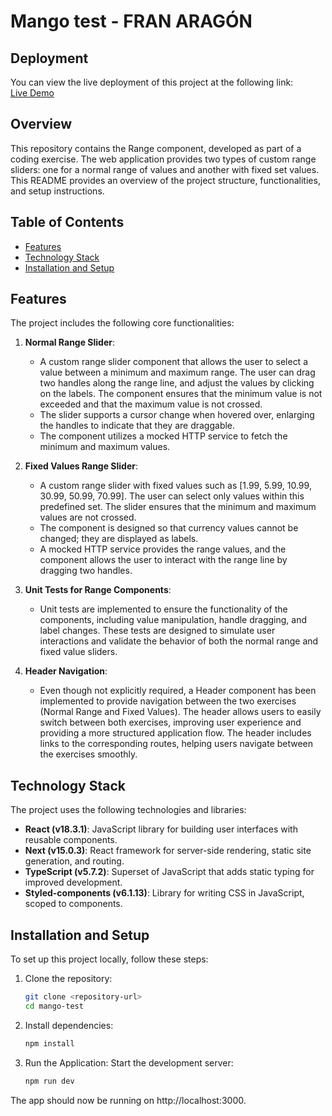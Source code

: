 # Mango test - FRAN ARAGÓN

## Deployment

You can view the live deployment of this project at the following link:  
[Live Demo]()

## Overview

This repository contains the Range component, developed as part of a coding exercise. The web application provides two types of custom range sliders: one for a normal range of values and another with fixed set values. This README provides an overview of the project structure, functionalities, and setup instructions.

## Table of Contents

- [Features](#features)
- [Technology Stack](#tech-stack)
- [Installation and Setup](#installation-setup)

<a id="features"></a>
## Features

The project includes the following core functionalities:

1. **Normal Range Slider**:
   - A custom range slider component that allows the user to select a value between a minimum and maximum range. The user can drag two handles along the range line, and adjust the values by clicking on the labels. The component ensures that the minimum value is not exceeded and that the maximum value is not crossed.
   - The slider supports a cursor change when hovered over, enlarging the handles to indicate that they are draggable.
   - The component utilizes a mocked HTTP service to fetch the minimum and maximum values.

2. **Fixed Values Range Slider**:
   - A custom range slider with fixed values such as [1.99, 5.99, 10.99, 30.99, 50.99, 70.99]. The user can select only values within this predefined set. The slider ensures that the minimum and maximum values are not crossed.
   - The component is designed so that currency values cannot be changed; they are displayed as labels.
   - A mocked HTTP service provides the range values, and the component allows the user to interact with the range line by dragging two handles.

3. **Unit Tests for Range Components**:
   - Unit tests are implemented to ensure the functionality of the components, including value manipulation, handle dragging, and label changes. These tests are designed to simulate user interactions and validate the behavior of both the normal range and fixed value sliders.
  
4. **Header Navigation**:
   - Even though not explicitly required, a Header component has been implemented to provide navigation between the two exercises (Normal Range and Fixed Values). The header allows users to easily switch between both exercises, improving user experience and providing a more structured application flow. The header includes links to the corresponding routes, helping users navigate between the exercises smoothly.

<a id="tech-stack"></a>
## Technology Stack

The project uses the following technologies and libraries:

- **React (v18.3.1)**: JavaScript library for building user interfaces with reusable components.
- **Next (v15.0.3)**: React framework for server-side rendering, static site generation, and routing.
- **TypeScript (v5.7.2)**: Superset of JavaScript that adds static typing for improved development.
- **Styled-components (v6.1.13)**: Library for writing CSS in JavaScript, scoped to components.

<a id="installation-setup"></a>
## Installation and Setup

To set up this project locally, follow these steps:

1. Clone the repository:

   ```bash
   git clone <repository-url>
   cd mango-test

2. Install dependencies:

   ```bash
   npm install

4. Run the Application:
Start the development server:
   ```bash
   npm run dev

The app should now be running on http://localhost:3000.
